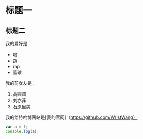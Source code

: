 # 标题一
## 标题二

我的爱好是

* 唱
* 跳
* rap
* 篮球


 我的前女友是：

 1. 高圆圆
 2. 刘亦菲
 3. 石原里美
   
 我的给特哈博网站是[我的官网]（https://github.com/WristWang）

 ```javascript
 var a = 1;
 console.log(a);
 ```

 
